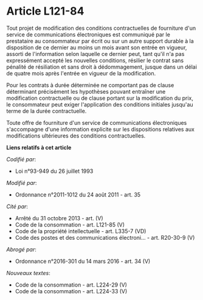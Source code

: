 # Article L121-84

Tout projet de modification des conditions contractuelles de fourniture d'un service de communications électroniques est
communiqué par le prestataire au consommateur par écrit ou sur un autre support durable à la disposition de ce dernier au
moins un mois avant son entrée en vigueur, assorti de l'information selon laquelle ce dernier peut, tant qu'il n'a pas
expressément accepté les nouvelles conditions, résilier le contrat sans pénalité de résiliation et sans droit à
dédommagement, jusque dans un délai de quatre mois après l'entrée en vigueur de la modification.

Pour les contrats à durée déterminée ne comportant pas de clause déterminant précisément les hypothèses pouvant entraîner une
modification contractuelle ou de clause portant sur la modification du prix, le consommateur peut exiger l'application des
conditions initiales jusqu'au terme de la durée contractuelle.

Toute offre de fourniture d'un service de communications électroniques s'accompagne d'une information explicite sur les
dispositions relatives aux modifications ultérieures des conditions contractuelles.

**Liens relatifs à cet article**

_Codifié par_:

  - Loi n°93-949 du 26 juillet 1993

_Modifié par_:

  - Ordonnance n°2011-1012 du 24 août 2011 - art. 35

_Cité par_:

  - Arrêté du 31 octobre 2013 - art. (V)
  - Code de la consommation - art. L121-85 (V)
  - Code de la propriété intellectuelle - art. L335-7 (VD)
  - Code des postes et des communications électroni... - art. R20-30-9 (V)

_Abrogé par_:

  - Ordonnance n°2016-301 du 14 mars 2016 - art. 34 (V)

_Nouveaux textes_:

  - Code de la consommation - art. L224-29 (V)
  - Code de la consommation - art. L224-33 (V)

